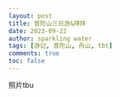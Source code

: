 ```yaml
---
layout: post
title: 普陀山三日游&拜拜
date: 2023-09-22
author: sparkling water
tags: [游记, 普陀山, 舟山, tbt]
comments: true
toc: false
---
```


照片tbu
